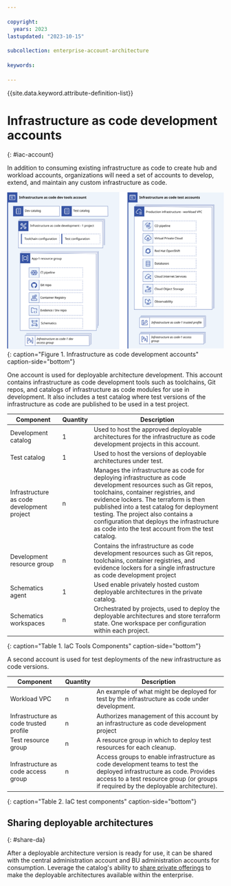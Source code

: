 ```yaml
---

copyright:
  years: 2023
lastupdated: "2023-10-15"

subcollection: enterprise-account-architecture

keywords:

---
```


{{site.data.keyword.attribute-definition-list}}

# Infrastructure as code development accounts
{: #iac-account}

In addition to consuming existing infrastructure as code to create hub and workload accounts, organizations will need a set of accounts to develop, extend, and maintain any custom infrastructure as code.

![IaC Accounts Diagram. All of the information is conveyed in the surrounding text.](images/iac-accounts.svg){: caption="Figure 1. Infrastructure as code development accounts" caption-side="bottom"}

One account is used for deployable architecture development. This account contains infrastructure as code development tools such as toolchains, Git repos, and catalogs of infrastructure as code modules for use in development. It also includes a test catalog where test versions of the infrastructure as code are published to be used in a test project.

| Component | Quantity | Description |
|-----------|--------------|----|
| Development catalog | 1 | Used to host the approved deployable architectures for the infrastructure as code development projects in this account. |
| Test catalog | 1 | Used to host the versions of deployable architectures under test. |
| Infrastructure as code development project | n | Manages the infrastructure as code for deploying infrastructure as code development resources such as Git repos, toolchains, container registries, and evidence lockers. The terraform is then published into a test catalog for deployment testing. The project also contains a configuration that deploys the infrastructure as code into the test account from the test catalog. |
| Development resource group | n | Contains the infrastructure as code development resources such as Git repos, toolchains, container registries, and evidence lockers for a single infrastructure as code development project |
| Schematics agent | 1 | Used enable privately hosted custom deployable architectures in the private catalog. |
| Schematics workspaces | n | Orchestrated by projects, used to deploy the deployable architectures and store terraform state. One workspace per configuration within each project. |
{: caption="Table 1. IaC Tools Components" caption-side="bottom"}

A second account is used for test deployments of the new infrastructure as code versions.

| Component | Quantity | Description |
|-----------|--------------|----|
| Workload VPC | n | An example of what might be deployed for test by the infrastructure as code under development. |
| Infrastructure as code trusted profile | n | Authorizes management of this account by an infrastructure as code development project |
| Test resource group | n | A resource group in which to deploy test resources for each cleanup.
| Infrastructure as code access group | n | Access groups to enable infrastructure as code development teams to test the deployed infrastructure as code. Provides access to a test resource group (or groups if required by the deployable architecture). |
{: caption="Table 2. IaC test components" caption-side="bottom"}

## Sharing deployable architectures
{: #share-da}

After a deployable architecture version is ready for use, it can be shared with the central administration account and BU administration accounts for consumption. Leverage the catalog's ability to [share private offerings](/docs/account?topic=account-catalog-share&interface=ui) to make the deployable architectures available within the enterprise.
